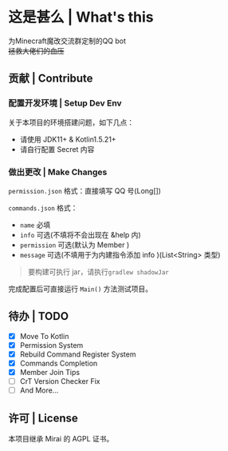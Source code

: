 # 这是甚么 | What's this

为Minecraft魔改交流群定制的QQ bot   
~~拯救大佬们的血压~~

## 贡献 | Contribute

### 配置开发环境 | Setup Dev Env

关于本项目的环境搭建问题，如下几点：

- 请使用 JDK11+ & Kotlin1.5.21+
- 请自行配置 Secret 内容

### 做出更改 | Make Changes

`permission.json` 格式：直接填写 QQ 号(Long[])

`commands.json` 格式：

- `name` 必填
- `info` 可选(不填将不会出现在 &help 内)
- `permission` 可选(默认为 Member )
- `message` 可选(不填用于为内建指令添加 info )(List\<String> 类型)

> 要构建可执行 jar，请执行`gradlew shadowJar`

完成配置后可直接运行 `Main()` 方法测试项目。

## 待办 | TODO

- [x] Move To Kotlin
- [x] Permission System
- [x] Rebuild Command Register System
- [x] Commands Completion
- [x] Member Join Tips
- [ ] CrT Version Checker Fix
- [ ] And More...

## 许可 | License

本项目继承 Mirai 的 AGPL 证书。
